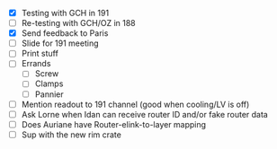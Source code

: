- [x] Testing with GCH in 191
- [ ] Re-testing with GCH/OZ in 188
- [x] Send feedback to Paris
- [ ] Slide for 191 meeting
- [ ] Print stuff
- [ ] Errands
  - [ ] Screw
  - [ ] Clamps
  - [ ] Pannier
- [ ] Mention readout to 191 channel (good when cooling/LV is off)
- [ ] Ask Lorne when Idan can receive router ID and/or fake router data
- [ ] Does Auriane have Router-elink-to-layer mapping
- [ ] Sup with the new rim crate
